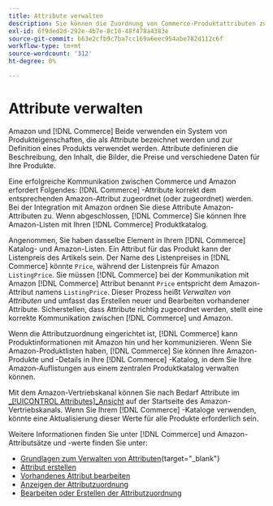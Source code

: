 ```yaml
---
title: Attribute verwalten
description: Sie können die Zuordnung von Commerce-Produktattributen zu den Amazon-Attributen verwalten, um genaue Produktinformationen zwischen den Systemen sicherzustellen.
exl-id: 6f9ded2d-292e-4b7e-8c10-48f478a4383e
source-git-commit: b63e2cfb9c7ba7cc169a6eec954abe782d112c6f
workflow-type: tm+mt
source-wordcount: '312'
ht-degree: 0%

---
```


# Attribute verwalten

Amazon und [!DNL Commerce] Beide verwenden ein System von Produkteigenschaften, die als Attribute bezeichnet werden und zur Definition eines Produkts verwendet werden. Attribute definieren die Beschreibung, den Inhalt, die Bilder, die Preise und verschiedene Daten für Ihre Produkte.

Eine erfolgreiche Kommunikation zwischen Commerce und Amazon erfordert Folgendes: [!DNL Commerce] -Attribute korrekt dem entsprechenden Amazon-Attribut zugeordnet (oder zugeordnet) werden. Bei der Integration mit Amazon ordnen Sie diese Attribute Amazon-Attributen zu. Wenn abgeschlossen, [!DNL Commerce] Sie können Ihre Amazon-Listen mit Ihren [!DNL Commerce] Produktkatalog.

Angenommen, Sie haben dasselbe Element in Ihrem [!DNL Commerce] Katalog- und Amazon-Listen. Ein Attribut für das Produkt kann der Listenpreis des Artikels sein. Der Name des Listenpreises in [!DNL Commerce] könnte `Price`, während der Listenpreis für Amazon `ListingPrice`. Sie müssen [!DNL Commerce] bei der Kommunikation mit Amazon [!DNL Commerce] Attribut benannt `Price` entspricht dem Amazon-Attribut namens `ListingPrice`. Dieser Prozess heißt _Verwalten von Attributen_ und umfasst das Erstellen neuer und Bearbeiten vorhandener Attribute. Sicherstellen, dass Attribute richtig zugeordnet werden, stellt eine korrekte Kommunikation zwischen [!DNL Commerce] und Amazon.

Wenn die Attributzuordnung eingerichtet ist, [!DNL Commerce] kann Produktinformationen mit Amazon hin und her kommunizieren. Wenn Sie Amazon-Produktlisten haben, [!DNL Commerce] Sie können Ihre Amazon-Produkte und -Details in Ihre [!DNL Commerce] -Katalog, in dem Sie Ihre Amazon-Auflistungen aus einem zentralen Produktkatalog verwalten können.

Mit dem Amazon-Vertriebskanal können Sie nach Bedarf Attribute im [_[!UICONTROL Attributes]_Ansicht](./attributes-view.md) auf der Startseite des Amazon-Vertriebskanals. Wenn Sie Ihrem [!DNL Commerce] -Kataloge verwenden, könnte eine Aktualisierung dieser Werte für alle Produkte erforderlich sein.

Weitere Informationen finden Sie unter [!DNL Commerce] und Amazon-Attributsätze und -werte finden Sie unter:

- [Grundlagen zum Verwalten von Attributen](https://docs.magento.com/user-guide/catalog/product-attributes.html){target="_blank"}
- [Attribut erstellen](./creating-attributes.md#create-an-attribute)
- [Vorhandenes Attribut bearbeiten](./creating-attributes.md#edit-an-attribute)
- [Anzeigen der Attributzuordnung](./amazon-matching-attributes-values.md)
- [Bearbeiten oder Erstellen der Attributzuordnung](./amazon-manually-update-incomplete-listing.md)
